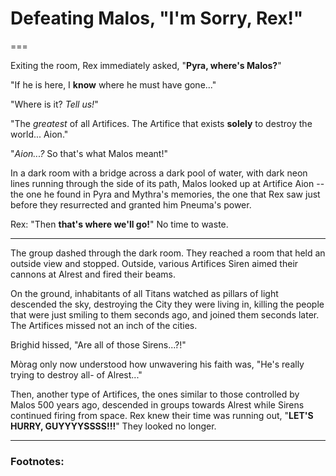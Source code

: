 # Defeating Malos, "I'm Sorry, Rex!"

===

Exiting the room, Rex immediately asked, "**Pyra, where's Malos?**"

"If he is here, I **know** where he must have gone..."

"Where is it? _Tell us!_"

"The _greatest_ of all Artifices. The Artifice that exists **solely** to destroy the world... Aion."

"_Aion...?_ So that's what Malos meant!"

In a dark room with a bridge across a dark pool of water, with dark neon lines running through the side of its path, Malos looked up at Artifice Aion -- the one he found in Pyra and Mythra's memories, the one that Rex saw just before they resurrected and granted him Pneuma's power. 

Rex: "Then **that's where we'll go!**" No time to waste.

---

The group dashed through the dark room. They reached a room that held an outside view and stopped. Outside, various Artifices Siren aimed their cannons at Alrest and fired their beams. 

On the ground, inhabitants of all Titans watched as pillars of light descended the sky, destroying the City they were living in, killing the people that were just smiling to them seconds ago, and joined them seconds later. The Artifices missed not an inch of the cities. 

Brighid hissed, "Are all of those Sirens...?!"

Mòrag only now understood how unwavering his faith was, "He's really trying to destroy all- of Alrest..."

Then, another type of Artifices, the ones similar to those controlled by Malos 500 years ago, descended in groups towards Alrest while Sirens continued firing from space. Rex knew their time was running out, "**LET'S HURRY, GUYYYYSSSS!!!**" They looked no longer. 

---



### Footnotes: